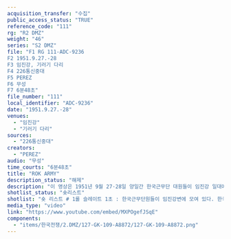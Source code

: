 ```yaml
---
acquisition_transfer: "수집"
public_access_status: "TRUE"
reference_code: "111"
rg: "R2 DMZ"
weight: "46"
series: "S2 DMZ"
file: "F1 RG 111-ADC-9236
F2 1951.9.27.-28
F3 임진강, 기러기 다리
F4 226통신중대
F5 PEREZ
F6 무성 
F7 6분48초"
file_number: "111"
local_identifier: "ADC-9236"
date: "1951.9.27.-28"
venues: 
  - "임진강"
  - "기러기 다리"
sources: 
  - "226통신중대"
creators: 
  - "PEREZ"
audio: "무성"
time_courts: "6분48초"
title: "ROK ARMY"
description_status: "해제"
description: "이 영상은 1951년 9월 27·28일 양일간 한국근무단 대원들이 임진강 일대에서 홍수로 유실된 다리를 건설하는데 동원되었다. 유실된 다리는 기러기(Honker) 다리이며 여러 차례 홍수로 인해 파괴되고 말았다. 근무단 병사들이 직접 돌을 이용해 복구하는 장면이 이채롭다. 영상은 극동사령부 예하 226통신중대 베리스가 촬영한 것이다. 226통신중대는 포로수용소에서 포로들의 활동 등을 촬영했다."
shotlist_status: "숏리스트"
shotlist: "숏 리스트 # 1롤 슬레이트 1초 : 한국근무단원들이 임진강변에 모여 있다. 한국군 1사단과 미군이 임진강을 바라 보고 있다. # 2롤 슬레이트 1분07초 : 한국근무단원들이 줄지어 임진강에서 공사에 나서고 있다. 이들은 강에 돌 을 쌓고 있다. # 3롤 슬레이트 2분07초 : 한국근무단과 1사단 병사들이 무너진 임진강 뚝에 물길을 막고자 돌을 나 르고 있다. # 4롤 슬레이트 3분06초 : 수많은 사람들이 돌을 운반하고 있다. (3분44초 ) 임진나루와 그 주변 풍경 이 보인다. # 1롤 슬레이트 4분13초 : 크레디트 1951년 9월 27일 GHQ, 노이만(E. J. Neumann) 병사들이 보를 지나고 강을 건너고 있다. # 2롤 슬레이트 5분19초 ; 병사들이 박격포를 쏘고 있다. "
media_type: "video"
link: "https://www.youtube.com/embed/MXPOgefJSqE"
components: 
  - "items/한국전쟁/2.DMZ/127-GK-109-A8872/127-GK-109-A8872.png"
---
```

